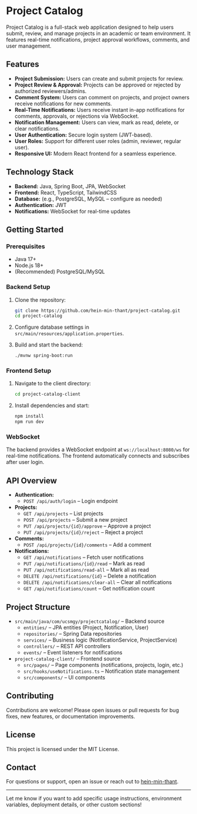 # Project Catalog

Project Catalog is a full-stack web application designed to help users submit, review, and manage projects in an academic or team environment. It features real-time notifications, project approval workflows, comments, and user management.

## Features

- **Project Submission:** Users can create and submit projects for review.
- **Project Review & Approval:** Projects can be approved or rejected by authorized reviewers/admins.
- **Comment System:** Users can comment on projects, and project owners receive notifications for new comments.
- **Real-Time Notifications:** Users receive instant in-app notifications for comments, approvals, or rejections via WebSocket.
- **Notification Management:** Users can view, mark as read, delete, or clear notifications.
- **User Authentication:** Secure login system (JWT-based).
- **User Roles:** Support for different user roles (admin, reviewer, regular user).
- **Responsive UI:** Modern React frontend for a seamless experience.

## Technology Stack

- **Backend:** Java, Spring Boot, JPA, WebSocket
- **Frontend:** React, TypeScript, TailwindCSS
- **Database:** (e.g., PostgreSQL, MySQL – configure as needed)
- **Authentication:** JWT
- **Notifications:** WebSocket for real-time updates

## Getting Started

### Prerequisites

- Java 17+
- Node.js 18+
- (Recommended) PostgreSQL/MySQL

### Backend Setup

1. Clone the repository:

   ```bash
   git clone https://github.com/hein-min-thant/project-catalog.git
   cd project-catalog
   ```

2. Configure database settings in `src/main/resources/application.properties`.

3. Build and start the backend:

   ```bash
   ./mvnw spring-boot:run
   ```

### Frontend Setup

1. Navigate to the client directory:

   ```bash
   cd project-catalog-client
   ```

2. Install dependencies and start:

   ```bash
   npm install
   npm run dev
   ```

### WebSocket

The backend provides a WebSocket endpoint at `ws://localhost:8080/ws` for real-time notifications. The frontend automatically connects and subscribes after user login.

## API Overview

- **Authentication:**
  - `POST /api/auth/login` – Login endpoint
- **Projects:**
  - `GET /api/projects` – List projects
  - `POST /api/projects` – Submit a new project
  - `PUT /api/projects/{id}/approve` – Approve a project
  - `PUT /api/projects/{id}/reject` – Reject a project
- **Comments:**
  - `POST /api/projects/{id}/comments` – Add a comment
- **Notifications:**
  - `GET /api/notifications` – Fetch user notifications
  - `PUT /api/notifications/{id}/read` – Mark as read
  - `PUT /api/notifications/read-all` – Mark all as read
  - `DELETE /api/notifications/{id}` – Delete a notification
  - `DELETE /api/notifications/clear-all` – Clear all notifications
  - `GET /api/notifications/count` – Get notification count

## Project Structure

- `src/main/java/com/ucsmgy/projectcatalog/` – Backend source
  - `entities/` – JPA entities (Project, Notification, User)
  - `repositories/` – Spring Data repositories
  - `services/` – Business logic (NotificationService, ProjectService)
  - `controllers/` – REST API controllers
  - `events/` – Event listeners for notifications
- `project-catalog-client/` – Frontend source
  - `src/pages/` – Page components (notifications, projects, login, etc.)
  - `src/hooks/useNotifications.ts` – Notification state management
  - `src/components/` – UI components

## Contributing

Contributions are welcome! Please open issues or pull requests for bug fixes, new features, or documentation improvements.

## License

This project is licensed under the MIT License.

## Contact

For questions or support, open an issue or reach out to [hein-min-thant](https://github.com/hein-min-thant).

---

Let me know if you want to add specific usage instructions, environment variables, deployment details, or other custom sections!